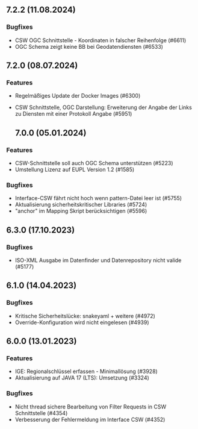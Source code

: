 
## 7.2.2 (11.08.2024)


### Bugfixes

* CSW OGC Schnittstelle - Koordinaten in falscher Reihenfolge (#6611)
*  OGC Schema zeigt keine BB bei Geodatendiensten (#6533)
    
## 7.2.0 (08.07.2024)

### Features

* Regelmäßiges Update der Docker Images (#6300)
* CSW Schnittstelle, OGC Darstellung: Erweiterung der Angabe der Links zu Diensten mit einer Protokoll Angabe (#5951)

    ## 7.0.0 (05.01.2024)

### Features

* CSW-Schnittstelle soll auch OGC Schema unterstützen (#5223) 
* Umstellung Lizenz auf EUPL Version 1.2 (#1585)

### Bugfixes

* Interface-CSW fährt nicht hoch wenn pattern-Datei leer ist (#5755)
* Aktualisierung sicherheitskritischer Libraries (#5724)
* "anchor" im Mapping Skript berücksichtigen (#5596)


## 6.3.0 (17.10.2023)


### Bugfixes

* ISO-XML Ausgabe im Datenfinder und Datenrepository nicht valide  (#5177)
    
## 6.1.0 (14.04.2023)





### Bugfixes

* Kritische Sicherheitslücke: snakeyaml + weitere  (#4972)
* Override-Konfiguration wird nicht eingelesen  (#4939)
    
## 6.0.0 (13.01.2023)

### Features

* IGE: Regionalschlüssel erfassen - Minimallösung (#3928)
* Aktualisierung auf JAVA 17 (LTS): Umsetzung (#3324)

### Bugfixes

* Nicht thread sichere Bearbeitung von Filter Requests in CSW Schnittstelle  (#4354)
* Verbesserung der Fehlermeldung im Interface CSW  (#4352)
    